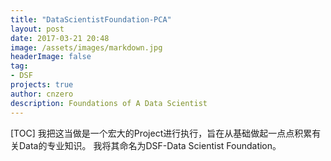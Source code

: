 ```yaml
---
title: "DataScientistFoundation-PCA"
layout: post
date: 2017-03-21 20:48
image: /assets/images/markdown.jpg
headerImage: false
tag:
- DSF
projects: true
author: cnzero
description: Foundations of A Data Scientist
---
```


[TOC]
我把这当做是一个宏大的Project进行执行，旨在从基础做起一点点积累有关Data的专业知识。 我将其命名为DSF-Data Scientist Foundation。
